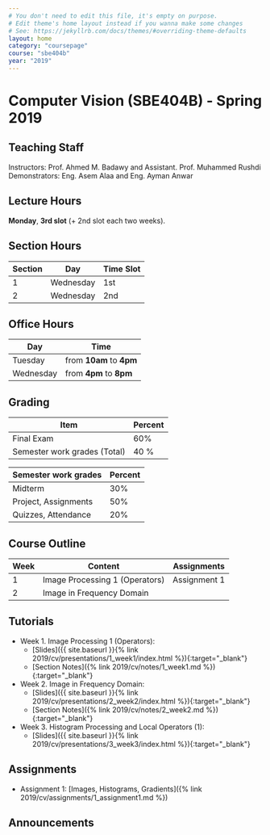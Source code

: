 ```yaml
---
# You don't need to edit this file, it's empty on purpose.
# Edit theme's home layout instead if you wanna make some changes
# See: https://jekyllrb.com/docs/themes/#overriding-theme-defaults
layout: home
category: "coursepage"
course: "sbe404b"
year: "2019"
---
```

# Computer Vision \(SBE404B\) - Spring 2019

## Teaching Staff

Instructors: Prof. Ahmed M. Badawy and Assistant. Prof. Muhammed Rushdi  
Demonstrators:  Eng. Asem Alaa and Eng. Ayman Anwar  

## Lecture Hours

**Monday**, **3rd slot** (+ 2nd slot each two weeks).

## Section Hours

| Section | Day | Time Slot |
|---------|-----|-----------|
|   1     | Wednesday | 1st |
|   2     | Wednesday | 2nd |

## Office Hours

| Day | Time |
|-----|-----------|
| Tuesday | from **10am** to **4pm** |
| Wednesday | from **4pm** to **8pm** |

## Grading

| Item | Percent  |
|-----|-----------|
| Final Exam | 60%  |
| Semester work grades (Total) | 40 % |

| Semester work grades |Percent |
|--------------|------------|
| Midterm | 30% |
| Project, Assignments | 50% |
| Quizzes, Attendance| 20% |



## Course Outline

| Week | Content |  Assignments
|------|-----------------|-----|
|   1  | Image Processing 1 (Operators) | Assignment 1 |
|   2  | Image in Frequency Domain |   |

## Tutorials

* Week 1. Image Processing 1 (Operators):
    * [Slides]({{ site.baseurl }}{% link 2019/cv/presentations/1_week1/index.html %}){:target="_blank"}
    * [Section Notes]({% link 2019/cv/notes/1_week1.md %}){:target="_blank"}
* Week 2. Image in Frequency Domain:
    * [Slides]({{ site.baseurl }}{% link 2019/cv/presentations/2_week2/index.html %}){:target="_blank"}
    * [Section Notes]({% link 2019/cv/notes/2_week2.md %}){:target="_blank"}
* Week 3. Histogram Processing and Local Operators (1):
    * [Slides]({{ site.baseurl }}{% link 2019/cv/presentations/3_week3/index.html %}){:target="_blank"}

## Assignments
* Assignment 1: [Images, Histograms, Gradients]({% link 2019/cv/assignments/1_assignment1.md %})


## Announcements
